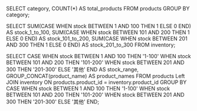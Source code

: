 SELECT category, COUNT(*) AS total_products
FROM products
GROUP BY category;

SELECT
SUM(CASE WHEN stock BETWEEN 1 AND 100 THEN 1 ELSE 0 END) AS stock_1_to_100,
SUM(CASE WHEN stock BETWEEN 101 AND 200 THEN 1 ELSE 0 END) AS stock_101_to_200,
SUM(CASE WHEN stock BETWEEN 201 AND 300 THEN 1 ELSE 0 END) AS stock_201_to_300
FROM inventory;


SELECT
CASE
WHEN stock BETWEEN 1 AND 100 THEN '1-100'
WHEN stock BETWEEN 101 AND 200 THEN '101-200'
WHEN stock BETWEEN 201 AND 300 THEN '201-300'
ELSE '其他'
END AS stock_range,
GROUP_CONCAT(product_name) AS product_names
FROM products
Left JOIN inventory ON products.product_id = inventory.product_id
GROUP BY
CASE
WHEN stock BETWEEN 1 AND 100 THEN '1-100'
WHEN stock BETWEEN 101 AND 200 THEN '101-200'
WHEN stock BETWEEN 201 AND 300 THEN '201-300'
ELSE '其他'
END;